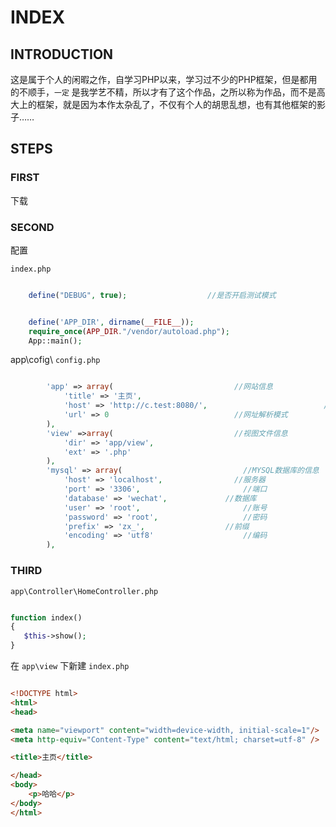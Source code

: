 # INDEX





## INTRODUCTION

这是属于个人的闲暇之作，自学习PHP以来，学习过不少的PHP框架，但是都用的不顺手，`一定` 是我学艺不精，所以才有了这个作品，之所以称为作品，而不是高大上的框架，就是因为本作太杂乱了，不仅有个人的胡思乱想，也有其他框架的影子……

## STEPS

### FIRST

下载

### SECOND

配置

`index.php`

```php

	define("DEBUG", true);                  //是否开启测试模式


	define('APP_DIR', dirname(__FILE__));
	require_once(APP_DIR."/vendor/autoload.php");
	App::main();

```

 app\cofig\ `config.php`
```php

		'app' => array(                           //网站信息
			'title' => '主页',
			'host' => 'http://c.test:8080/',                          //主目录
			'url' => 0                            //网址解析模式
		),
		'view' =>array(                           //视图文件信息
			'dir' => 'app/view',
			'ext' => '.php'
		),
		'mysql' => array(							//MYSQL数据库的信息
			'host' => 'localhost',                //服务器
            'port' => '3306',						//端口
			'database' => 'wechat',				//数据库
			'user' => 'root',						//账号
			'password' => 'root',					//密码
			'prefix' => 'zx_',					//前缀
			'encoding' => 'utf8'					//编码
		),

```

### THIRD

`app\Controller\HomeController.php`

```php

function index()
{
   $this->show();
}

```

在 `app\view` 下新建 `index.php`

```html

<!DOCTYPE html>
<html>
<head>

<meta name="viewport" content="width=device-width, initial-scale=1"/>
<meta http-equiv="Content-Type" content="text/html; charset=utf-8" />

<title>主页</title>

</head>
<body>
	<p>哈哈</p>
</body>
</html>

```